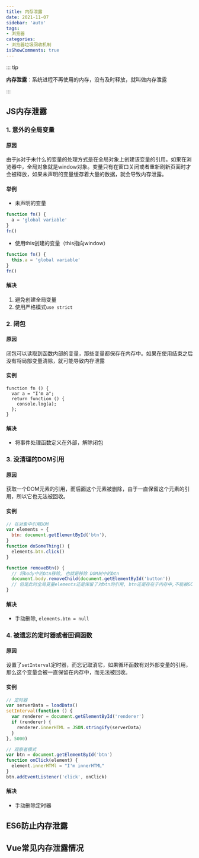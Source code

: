 ```yaml
---
title: 内存泄露
date: 2021-11-07
sidebar: 'auto'
tags:
- 浏览器
categories:
- 浏览器垃圾回收机制
isShowComments: true
---
```




::: tip

**内存泄露**：系统进程不再使用的内存，没有及时释放，就叫做内存泄露

:::

## JS内存泄露

### 1. 意外的全局变量

#### 原因

由于js对于未什么的变量的处理方式是在全局对象上创建该变量的引用。如果在浏览器中，全局对象就是window对象。变量只有在窗口关闭或者重新刷新页面时才会被释放，如果未声明的变量缓存着大量的数据，就会导致内存泄露。

#### 举例

-   未声明的变量

```js
function fn() {
  a = 'global variable'
}
fn()
```

-   使用this创建的变量（this指向window）

```js
function fn() {
  this.a = 'global variable'
}
fn()
```

#### 解决

1.   避免创建全局变量
2.   使用严格模式`use strict`

### 2. 闭包

#### 原因

闭包可以读取到函数内部的变量，那些变量都保存在内存中。如果在使用结束之后没有将局部变量清除，就可能导致内存泄露

#### 实例

```JS
function fn () {
  var a = "I'm a";
  return function () {
    console.log(a);
  };
}
```

#### 解决

- 将事件处理函数定义在外部，解除闭包

### 3. 没清理的DOM引用

#### 原因

获取一个DOM元素的引用，而后面这个元素被删除，由于一直保留这个元素的引用，所以它也无法被回收。

#### 实例

```js
// 在对象中引用DOM
var elements = {
  btn: document.getElementById('btn'),
}
function doSomeThing() {
  elements.btn.click()
}

function removeBtn() {
  // 将body中的btn移除, 也就是移除 DOM树中的btn
  document.body.removeChild(document.getElementById('button'))
  // 但是此时全局变量elements还是保留了对btn的引用, btn还是存在于内存中,不能被GC回收
}
```

#### 解决

- 手动删除, `elements.btn = null`

### 4. 被遗忘的定时器或者回调函数

#### 原因

设置了`setInterval`定时器，而忘记取消它，如果循环函数有对外部变量的引用，那么这个变量会被一直保留在内存中，而无法被回收。

#### 实例

```js
// 定时器
var serverData = loadData()
setInterval(function () {
  var renderer = document.getElementById('renderer')
  if (renderer) {
    renderer.innerHTML = JSON.stringify(serverData)
  }
}, 5000)

// 观察者模式
var btn = document.getElementById('btn')
function onClick(element) {
  element.innerHTMl = "I'm innerHTML"
}
btn.addEventListener('click', onClick)
```

#### 解决

- 手动删除定时器

## ES6防止内存泄露



## Vue常见内存泄露情况





